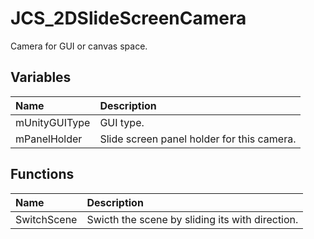 # JCS_2DSlideScreenCamera

Camera for GUI or canvas space.

## Variables

| Name | Description |
|:---|:---|
| mUnityGUIType | GUI type. |
| mPanelHolder | Slide screen panel holder for this camera. |

## Functions

| Name | Description |
|:---|:---|
| SwitchScene | Swicth the scene by sliding its with direction. |
